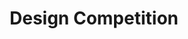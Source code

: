 ---
layout: project
active: true
permalink: /samsung_mobile_design_competition/
order: 04
title: "Design Competition"
client:
year:
sector:
link:
description:
brief: "As fantastic as mobile devices are, there are moments when we simply desire to share a bigger picture with others."
solution: 'MobiScreen is a portable display that allows you to share your mobile content from any Samsung Galaxy device, no matter where life takes you. Its 27" retractable display fits into a slim, portable housing and opens with a simple button press. With its internal speakers, you can enjoy your content to its fullest.'
quote:
awards:
services:
 - "design research"
 - "ideation"
 - "innovation"
 - "user-centered design"
 - "prototyping"
 - "3D CAD modeling"
 - "photorealistic rendering"
main_image: "/assets/images/ideas/samsung_mobile_design_competition/h_i_Samsung Mobile
Design Competition 2019.jpg"
images:
- "/assets/images/ideas/samsung_mobile_design_competition/p_i_Samsung
Mobile Design Competition 2019_01.jpg"
- "/assets/images/ideas/samsung_mobile_design_competition/p_i_Samsung
Mobile Design Competition 2019_02.jpg"
---